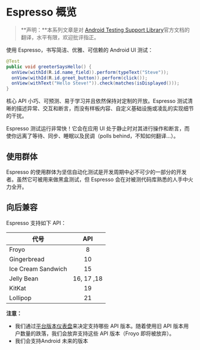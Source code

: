 # Espresso 概览
> **声明：**本系列文章是对 [Android Testing Support Library](https://google.github.io/android-testing-support-library/docs/espresso/index.html)官方文档的翻译，水平有限，欢迎批评指正。

使用 Espresso，书写简洁、优雅、可信赖的 Android UI 测试：

```java
@Test
public void greeterSaysHello() {
  onView(withId(R.id.name_field)).perform(typeText("Steve"));
  onView(withId(R.id.greet_button)).perform(click());
  onView(withText("Hello Steve!")).check(matches(isDisplayed()));
}
```

核心 API 小巧、可预测、易于学习并且依然保持对定制的开放。Espresso 测试清晰的描述异常、交互和断言，而没有样板内容、自定义基础设施或凌乱的实现细节的干扰。

Espresso 测试运行非常快！它会在应用 UI 处于静止时对其进行操作和断言，而使你远离了等待、同步、睡眠以及民调（polls behind，不知如何翻译...）。

使用群体
----

Espresso 的使用群体为坚信自动化测试是开发周期中必不可少的一部分的开发者。虽然它可被用来做黑盒测试，但 Espresso 会在对被测代码库熟悉的人手中火力全开。

向后兼容
----

Espresso 支持如下 API：

|代号|API|
|----|:---:|
|Froyo|8|
|Gingerbread|10|
|Ice Cream Sandwich|15|
|Jelly Bean|16, 17 ,18|
|KitKat|19|
|Lollipop|21|

**注意：**

* 我们通过[平台版本仪表盘](http://developer.android.com/about/dashboards/index.html#Platform)来决定支持哪些 API 版本。随着使用旧 API 版本用户数量的跌落，我们会放弃支持这些 API 版本（Froyo 即将被放弃）。
* 我们会支持Android 未来的版本
